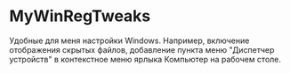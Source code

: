 # MyWinRegTweaks
Удобные для меня настройки Windows.
Например, включение отображения скрытых файлов, добавление пункта меню "Диспетчер устройств" в контекстное меню ярлыка Компьютер на рабочем столе.
